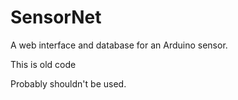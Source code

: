 # SensorNet
A web interface and database for an Arduino sensor. 

This is old code 

Probably shouldn't be used. 
